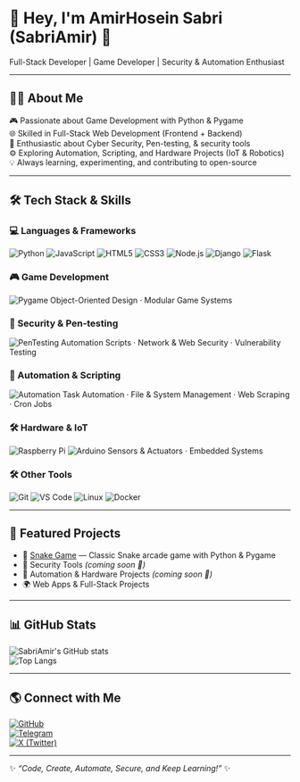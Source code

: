 # 👋 Hey, I'm AmirHosein Sabri (SabriAmir) 🚀
Full-Stack Developer | Game Developer | Security & Automation Enthusiast

---

## 🧑‍💻 About Me
🎮 Passionate about Game Development with Python & Pygame  
🌐 Skilled in Full-Stack Web Development (Frontend + Backend)  
🔐 Enthusiastic about Cyber Security, Pen-testing, & security tools  
⚙️ Exploring Automation, Scripting, and Hardware Projects (IoT & Robotics)  
💡 Always learning, experimenting, and contributing to open-source  

---

## 🛠 Tech Stack & Skills

### 💻 Languages & Frameworks
![Python](https://img.shields.io/badge/-Python-3776AB?style=flat-square&logo=python&logoColor=white) 
![JavaScript](https://img.shields.io/badge/-JavaScript-F7DF1E?style=flat-square&logo=javascript&logoColor=black) 
![HTML5](https://img.shields.io/badge/-HTML5-E34F26?style=flat-square&logo=html5&logoColor=white) 
![CSS3](https://img.shields.io/badge/-CSS3-1572B6?style=flat-square&logo=css3&logoColor=white) 
![Node.js](https://img.shields.io/badge/-Node.js-339933?style=flat-square&logo=node.js&logoColor=white) 
![Django](https://img.shields.io/badge/-Django-092E20?style=flat-square&logo=django&logoColor=white) 
![Flask](https://img.shields.io/badge/-Flask-000000?style=flat-square&logo=flask&logoColor=white) 

### 🎮 Game Development
![Pygame](https://img.shields.io/badge/-Pygame-000000?style=flat-square&logo=python&logoColor=white) 
Object-Oriented Design · Modular Game Systems  

### 🔐 Security & Pen-testing
![PenTesting](https://img.shields.io/badge/-Pen-testing-DC143C?style=flat-square&logo=hackthebox&logoColor=white) 
Automation Scripts · Network & Web Security · Vulnerability Testing  

### 🤖 Automation & Scripting
![Automation](https://img.shields.io/badge/-Automation-FFA500?style=flat-square&logo=powershell&logoColor=white) 
Task Automation · File & System Management · Web Scraping · Cron Jobs  

### 🛠 Hardware & IoT
![Raspberry Pi](https://img.shields.io/badge/-RaspberryPi-C51A4A?style=flat-square&logo=raspberrypi&logoColor=white) 
![Arduino](https://img.shields.io/badge/-Arduino-00979D?style=flat-square&logo=arduino&logoColor=white) 
Sensors & Actuators · Embedded Systems  

### 🛠 Other Tools
![Git](https://img.shields.io/badge/-Git-F05032?style=flat-square&logo=git&logoColor=white) 
![VS Code](https://img.shields.io/badge/-VS%20Code-007ACC?style=flat-square&logo=visual-studio-code&logoColor=white) 
![Linux](https://img.shields.io/badge/-Linux-FCC624?style=flat-square&logo=linux&logoColor=black) 
![Docker](https://img.shields.io/badge/-Docker-2496ED?style=flat-square&logo=docker&logoColor=white) 

---

## 📂 Featured Projects
- 🐍 [Snake Game](https://github.com/SabriAmir/Snake-game) — Classic Snake arcade game with Python & Pygame  
- 🔧 Security Tools *(coming soon 🚀)*  
- 🤖 Automation & Hardware Projects *(coming soon 🚀)*  
- 🌍 Web Apps & Full-Stack Projects  

---

## 📊 GitHub Stats
![SabriAmir's GitHub stats](https://github-readme-stats.vercel.app/api?username=SabriAmir&show_icons=true&theme=tokyonight)  
![Top Langs](https://github-readme-stats.vercel.app/api/top-langs/?username=SabriAmir&layout=compact&theme=tokyonight)

---

## 🌎 Connect with Me
[![GitHub](https://img.shields.io/badge/GitHub-SabriAmir-181717?style=flat-square&logo=github)](https://github.com/SabriAmir)  
[![Telegram](https://img.shields.io/badge/Telegram-SabriAmir-0088CC?style=flat-square&logo=telegram)](https://t.me/SabriAmir)  
[![X (Twitter)](https://img.shields.io/badge/X-@SabriOfficial__-000000?style=flat-square&logo=x)](https://twitter.com/SabriOfficial_)  

---

✨ _“Code, Create, Automate, Secure, and Keep Learning!”_ ✨

